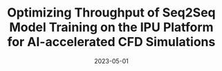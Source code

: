 ---
title: "Optimizing Throughput of Seq2Seq Model Training on the IPU Platform for AI-accelerated CFD Simulations"
collection: publications
permalink: /publication/2023-05-01-Optimizing-Throughput-of-Seq2Seq-Model-Training-on-the-IPU-Platform-for-AI-accelerated-CFD-Simulations
type: "journal"
excerpt: 'ISBN: 0167-739X'
date: 2023-05-01
venue: '<em>Future Generation Computer Systems</em>(143), pp. 149--162'
paperurl: 'https://doi.org/10.1016/j.future.2023.05.004'
citation: ' P. Rosciszewski,  A. Krzywaniak,  <strong>S. Iserte</strong>,  K. Rojek, and  P. Gepner, &quot;Optimizing Throughput of Seq2Seq Model Training on the IPU Platform for AI-accelerated CFD Simulations.&quot; <em>Future Generation Computer Systems</em>(143), pp. 149--162, May 2023.'
---